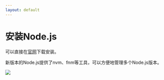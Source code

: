 ```yaml
---
layout: default
---
```


# 安装Node.js

<span></span>

可以直接在[官网](https://nodejs.org/)下载安装。

新版本的Node.js提供了nvm、fnm等工具，可以方便地管理多个Node.js版本。

<img src="/安装nodejs.png" class="h-80" />